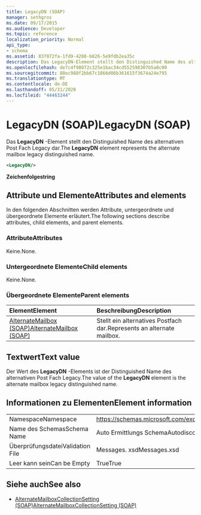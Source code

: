 ```yaml
---
title: LegacyDN (SOAP)
manager: sethgros
ms.date: 09/17/2015
ms.audience: Developer
ms.topic: reference
localization_priority: Normal
api_type:
- schema
ms.assetid: 837072fa-1fd9-4288-b826-5e9fdb2ea35c
description: Das LegacyDN-Element stellt den Distinguished Name des alternativen Post Fach Legacy dar.
ms.openlocfilehash: de7c4f98072c325e1bac34cd552598307b5a8c00
ms.sourcegitcommit: 88ec988f2bb67c1866d06b361615f3674a24e795
ms.translationtype: MT
ms.contentlocale: de-DE
ms.lasthandoff: 05/31/2020
ms.locfileid: "44463244"
---
```

# <a name="legacydn-soap"></a><span data-ttu-id="f928d-103">LegacyDN (SOAP)</span><span class="sxs-lookup"><span data-stu-id="f928d-103">LegacyDN (SOAP)</span></span>

<span data-ttu-id="f928d-104">Das **LegacyDN** -Element stellt den Distinguished Name des alternativen Post Fach Legacy dar.</span><span class="sxs-lookup"><span data-stu-id="f928d-104">The **LegacyDN** element represents the alternate mailbox legacy distinguished name.</span></span> 
  
```XML
<LegacyDN/>
```

<span data-ttu-id="f928d-105">**Zeichenfolge**</span><span class="sxs-lookup"><span data-stu-id="f928d-105">**string**</span></span>

## <a name="attributes-and-elements"></a><span data-ttu-id="f928d-106">Attribute und Elemente</span><span class="sxs-lookup"><span data-stu-id="f928d-106">Attributes and elements</span></span>

<span data-ttu-id="f928d-107">In den folgenden Abschnitten werden Attribute, untergeordnete und übergeordnete Elemente erläutert.</span><span class="sxs-lookup"><span data-stu-id="f928d-107">The following sections describe attributes, child elements, and parent elements.</span></span>
  
### <a name="attributes"></a><span data-ttu-id="f928d-108">Attribute</span><span class="sxs-lookup"><span data-stu-id="f928d-108">Attributes</span></span>

<span data-ttu-id="f928d-109">Keine.</span><span class="sxs-lookup"><span data-stu-id="f928d-109">None.</span></span>
  
### <a name="child-elements"></a><span data-ttu-id="f928d-110">Untergeordnete Elemente</span><span class="sxs-lookup"><span data-stu-id="f928d-110">Child elements</span></span>

<span data-ttu-id="f928d-111">Keine.</span><span class="sxs-lookup"><span data-stu-id="f928d-111">None.</span></span>
  
### <a name="parent-elements"></a><span data-ttu-id="f928d-112">Übergeordnete Elemente</span><span class="sxs-lookup"><span data-stu-id="f928d-112">Parent elements</span></span>

|<span data-ttu-id="f928d-113">**Element**</span><span class="sxs-lookup"><span data-stu-id="f928d-113">**Element**</span></span>|<span data-ttu-id="f928d-114">**Beschreibung**</span><span class="sxs-lookup"><span data-stu-id="f928d-114">**Description**</span></span>|
|:-----|:-----|
|[<span data-ttu-id="f928d-115">AlternateMailbox (SOAP)</span><span class="sxs-lookup"><span data-stu-id="f928d-115">AlternateMailbox (SOAP)</span></span>](alternatemailbox-soap.md) <br/> |<span data-ttu-id="f928d-116">Stellt ein alternatives Postfach dar.</span><span class="sxs-lookup"><span data-stu-id="f928d-116">Represents an alternate mailbox.</span></span>  <br/> |
   
## <a name="text-value"></a><span data-ttu-id="f928d-117">Textwert</span><span class="sxs-lookup"><span data-stu-id="f928d-117">Text value</span></span>

<span data-ttu-id="f928d-118">Der Wert des **LegacyDN** -Elements ist der Distinguished Name des alternativen Post Fach Legacy.</span><span class="sxs-lookup"><span data-stu-id="f928d-118">The value of the **LegacyDN** element is the alternate mailbox legacy distinguished name.</span></span> 
  
## <a name="element-information"></a><span data-ttu-id="f928d-119">Informationen zu Elementen</span><span class="sxs-lookup"><span data-stu-id="f928d-119">Element information</span></span>

|||
|:-----|:-----|
|<span data-ttu-id="f928d-120">Namespace</span><span class="sxs-lookup"><span data-stu-id="f928d-120">Namespace</span></span>  <br/> |https://schemas.microsoft.com/exchange/2010/Autodiscover  <br/> |
|<span data-ttu-id="f928d-121">Name des Schemas</span><span class="sxs-lookup"><span data-stu-id="f928d-121">Schema Name</span></span>  <br/> |<span data-ttu-id="f928d-122">Auto Ermittlungs Schema</span><span class="sxs-lookup"><span data-stu-id="f928d-122">Autodiscover schema</span></span>  <br/> |
|<span data-ttu-id="f928d-123">Überprüfungsdatei</span><span class="sxs-lookup"><span data-stu-id="f928d-123">Validation File</span></span>  <br/> |<span data-ttu-id="f928d-124">Messages. xsd</span><span class="sxs-lookup"><span data-stu-id="f928d-124">Messages.xsd</span></span>  <br/> |
|<span data-ttu-id="f928d-125">Leer kann sein</span><span class="sxs-lookup"><span data-stu-id="f928d-125">Can be Empty</span></span>  <br/> |<span data-ttu-id="f928d-126">True</span><span class="sxs-lookup"><span data-stu-id="f928d-126">True</span></span>  <br/> |
   
## <a name="see-also"></a><span data-ttu-id="f928d-127">Siehe auch</span><span class="sxs-lookup"><span data-stu-id="f928d-127">See also</span></span>

- [<span data-ttu-id="f928d-128">AlternateMailboxCollectionSetting (SOAP)</span><span class="sxs-lookup"><span data-stu-id="f928d-128">AlternateMailboxCollectionSetting (SOAP)</span></span>](alternatemailboxcollectionsetting-soap.md)

